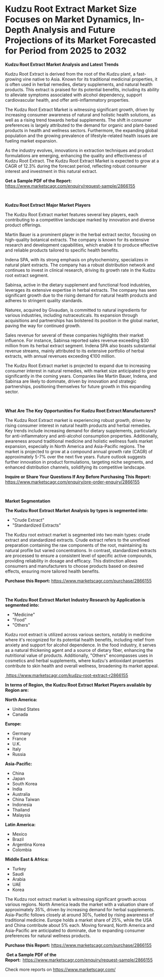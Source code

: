 <p><h1>Kudzu Root Extract Market Size Focuses on Market Dynamics, In-Depth Analysis and Future Projections of its Market Forecasted for Period from 2025 to 2032</h1></p><p><strong>Kudzu Root Extract Market Analysis and Latest Trends</strong></p>
<p><p>Kudzu Root Extract is derived from the root of the Kudzu plant, a fast-growing vine native to Asia. Known for its traditional medicinal properties, it is often used in herbal remedies, dietary supplements, and natural health products. This extract is praised for its potential benefits, including its ability to alleviate symptoms associated with alcohol dependency, support cardiovascular health, and offer anti-inflammatory properties.</p><p>The Kudzu Root Extract Market is witnessing significant growth, driven by increasing consumer awareness of natural and holistic health solutions, as well as a rising trend towards herbal supplements. The shift in consumer preferences is largely attributed to the demand for organic and plant-based products in health and wellness sectors. Furthermore, the expanding global population and the growing prevalence of lifestyle-related health issues are fueling market expansion.</p><p>As the industry evolves, innovations in extraction techniques and product formulations are emerging, enhancing the quality and effectiveness of Kudzu Root Extract. The Kudzu Root Extract Market is expected to grow at a CAGR of 12.3% during the forecast period, reflecting robust consumer interest and investment in this natural extract.</p></p>
<p><strong>Get a Sample PDF of the Report:&nbsp;</strong> <a href="https://www.marketscagr.com/enquiry/request-sample/2866155?utm_campaign=2795&utm_medium=2&utm_source=Github&utm_content=ia&utm_term=12032025&utm_id=kudzu-root-extract">https://www.marketscagr.com/enquiry/request-sample/2866155</a></p>
<p>&nbsp;</p>
<p><strong>Kudzu Root Extract Major Market Players</strong></p>
<p><p>The Kudzu Root Extract market features several key players, each contributing to a competitive landscape marked by innovation and diverse product offerings. </p><p>Martin Bauer is a prominent player in the herbal extract sector, focusing on high-quality botanical extracts. The company is known for its extensive research and development capabilities, which enable it to produce effective and reliable products tailored to specific health benefits. </p><p>Indena SPA, with its strong emphasis on phytochemistry, specializes in natural plant extracts. The company has a robust distribution network and continues to invest in clinical research, driving its growth rate in the Kudzu root extract segment.</p><p>Sabinsa, active in the dietary supplement and functional food industries, leverages its extensive expertise in herbal extracts. The company has seen significant growth due to the rising demand for natural health products and adheres to stringent quality standards.</p><p>Naturex, acquired by Givaudan, is committed to natural ingredients for various industries, including nutraceuticals. Its expansion through acquisitions and partnerships has bolstered its position in the global market, paving the way for continued growth.</p><p>Sales revenue for several of these companies highlights their market influence. For instance, Sabinsa reported sales revenue exceeding $30 million from its herbal extract segment. Indena SPA also boasts substantial revenue streams, mainly attributed to its extensive portfolio of herbal extracts, with annual revenues exceeding €100 million.</p><p>The Kudzu Root Extract market is projected to expand due to increasing consumer interest in natural remedies, with market size anticipated to grow significantly in the coming years. Companies like Martin Bauer, Indena, and Sabinsa are likely to dominate, driven by innovation and strategic partnerships, positioning themselves for future growth in this expanding sector.</p></p>
<p>&nbsp;</p>
<p><strong>What Are The Key Opportunities For Kudzu Root Extract Manufacturers?</strong></p>
<p><p>The Kudzu Root Extract market is experiencing robust growth, driven by rising consumer interest in natural health products and herbal remedies. Key trends include increasing demand for dietary supplements, particularly for anti-inflammatory and anti-alcohol consumption properties. Additionally, awareness around traditional medicine and holistic wellness fuels market expansion, especially in North America and Asia-Pacific regions. The market is projected to grow at a compound annual growth rate (CAGR) of approximately 5-7% over the next five years. Future outlook suggests further innovation in product formulations, targeting niche segments, and enhanced distribution channels, solidifying its competitive landscape.</p></p>
<p><strong>Inquire or Share Your Questions If Any Before Purchasing This Report:</strong> <a href="https://www.marketscagr.com/enquiry/pre-order-enquiry/2866155?utm_campaign=2795&utm_medium=2&utm_source=Github&utm_content=ia&utm_term=12032025&utm_id=kudzu-root-extract">https://www.marketscagr.com/enquiry/pre-order-enquiry/2866155</a></p>
<p>&nbsp;</p>
<p><strong>Market Segmentation</strong></p>
<p><strong>The Kudzu Root Extract Market Analysis by types is segmented into:</strong></p>
<p><ul><li>"Crude Extract"</li><li>"Standardized Extracts"</li></ul></p>
<p><p>The Kudzu root extract market is segmented into two main types: crude extract and standardized extracts. Crude extract refers to the unrefined preparation containing the raw components of the root, maintaining its natural profile but varied concentrations. In contrast, standardized extracts are processed to ensure a consistent level of specific active compounds, providing reliability in dosage and efficacy. This distinction allows consumers and manufacturers to choose products based on desired effects, ensuring more tailored health benefits.</p></p>
<p><strong>Purchase this Report:&nbsp;</strong><a href="https://www.marketscagr.com/purchase/2866155?utm_campaign=2795&utm_medium=2&utm_source=Github&utm_content=ia&utm_term=12032025&utm_id=kudzu-root-extract">https://www.marketscagr.com/purchase/2866155</a></p>
<p>&nbsp;</p>
<p><strong>The Kudzu Root Extract Market Industry Research by Application is segmented into:</strong></p>
<p><ul><li>"Medicine"</li><li>"Food"</li><li>"Others"</li></ul></p>
<p><p>Kudzu root extract is utilized across various sectors, notably in medicine where it's recognized for its potential health benefits, including relief from anxiety and support for alcohol dependence. In the food industry, it serves as a natural thickening agent and a source of dietary fiber, enhancing the nutritional value of products. Additionally, "Others" encompasses uses in cosmetics and herbal supplements, where kudzu's antioxidant properties contribute to skin health and overall wellness, broadening its market appeal.</p></p>
<p><a href="https://www.marketscagr.com/kudzu-root-extract-r2866155?utm_campaign=2795&utm_medium=2&utm_source=Github&utm_content=ia&utm_term=12032025&utm_id=kudzu-root-extract">&nbsp;https://www.marketscagr.com/kudzu-root-extract-r2866155</a></p>
<p><strong>In terms of Region, the Kudzu Root Extract Market Players available by Region are:</strong></p>
<p>
    <p> <strong> North America: </strong>
        <ul>
            <li>United States</li>
            <li>Canada</li>
        </ul>
        </p> 
    <p> <strong> Europe: </strong>
        <ul>
            <li>Germany</li>
            <li>France</li>
            <li>U.K.</li>
            <li>Italy</li>
            <li>Russia</li>
        </ul>
        </p> 
    <p> <strong> Asia-Pacific: </strong>
        <ul>
            <li>China</li>
            <li>Japan</li>
            <li>South Korea</li>
            <li>India</li>
            <li>Australia</li>
            <li>China Taiwan</li>
            <li>Indonesia</li>
            <li>Thailand</li>
            <li>Malaysia</li>
        </ul>
        </p> 
    <p> <strong> Latin America: </strong>
        <ul>
            <li>Mexico</li>
            <li>Brazil</li>
            <li>Argentina Korea</li>
            <li>Colombia</li>
        </ul>
        </p> 
    <p> <strong> Middle East & Africa: </strong>
        <ul>
            <li>Turkey</li>
            <li>Saudi</li>
            <li>Arabia</li>
            <li>UAE</li>
            <li>Korea</li>
        </ul>
    </p>
    </p>
<p><p>The Kudzu root extract market is witnessing significant growth across various regions. North America leads the market with a valuation share of approximately 35%, driven by increasing demand for herbal supplements. Asia-Pacific follows closely at around 30%, fueled by rising awareness of traditional medicine. Europe holds a market share of 25%, while the USA and China contribute about 5% each. Moving forward, North America and Asia-Pacific are anticipated to dominate, due to expanding consumer preferences for natural wellness products.</p></p>
<p><strong>Purchase this Report: </strong><a href="https://www.marketscagr.com/purchase/2866155?utm_campaign=2795&utm_medium=2&utm_source=Github&utm_content=ia&utm_term=12032025&utm_id=kudzu-root-extract">https://www.marketscagr.com/purchase/2866155</a></p>
<p>&nbsp;<strong>Get a Sample PDF of the Report:&nbsp;&nbsp;</strong><a href="https://www.marketscagr.com/enquiry/request-sample/2866155?utm_campaign=2795&utm_medium=2&utm_source=Github&utm_content=ia&utm_term=12032025&utm_id=kudzu-root-extract">https://www.marketscagr.com/enquiry/request-sample/2866155</a></p>
<p><strong></strong></p>
<p>Check more reports on <a href="https://www.marketscagr.com/?utm_campaign=2795&utm_medium=2&utm_source=Github&utm_content=ia&utm_term=12032025&utm_id=kudzu-root-extract">https://www.marketscagr.com/</a></p>